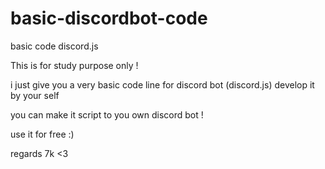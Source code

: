 # basic-discordbot-code
basic code discord.js


This is for study purpose only !

i just give you a very basic code line for discord bot (discord.js)
develop it by your self

you can make it script to you own discord bot !

use it for free :)

regards
7k <3
